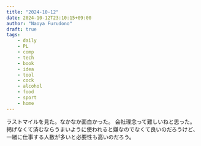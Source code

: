 ```yaml
---
title: "2024-10-12"
date: 2024-10-12T23:10:15+09:00
author: "Naoya Furudono"
draft: true
tags:
    - daily
    - PL
    - comp
    - tech
    - book
    - idea
    - tool
    - cock
    - alcohol
    - food
    - sport
    - home
---
```


ラストマイルを見た。なかなか面白かった。
会社理念って難しいねと思った。掲げなくて済むならうまいように使われると嫌なのでなくて良いのだろうけど、
一緒に仕事する人数が多いと必要性も高いのだろう。
